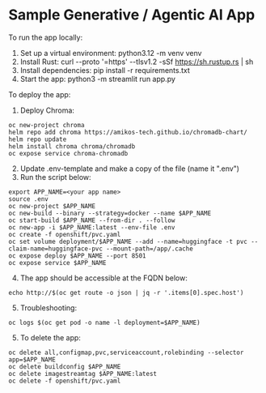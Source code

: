 # Sample Generative / Agentic AI App
To run the app locally:
  1. Set up a virtual environment: python3.12 -m venv venv
  2. Install Rust: curl --proto '=https' --tlsv1.2 -sSf https://sh.rustup.rs | sh
  3. Install dependencies: pip install -r requirements.txt
  4. Start the app: python3 -m streamlit run app.py
  

To deploy the app:
1. Deploy Chroma:

```
oc new-project chroma
helm repo add chroma https://amikos-tech.github.io/chromadb-chart/
helm repo update
helm install chroma chroma/chromadb
oc expose service chroma-chromadb
```

2. Update .env-template and make a copy of the file (name it ".env")
3. Run the script below:

```
export APP_NAME=<your app name>
source .env
oc new-project $APP_NAME
oc new-build --binary --strategy=docker --name $APP_NAME
oc start-build $APP_NAME --from-dir . --follow
oc new-app -i $APP_NAME:latest --env-file .env
oc create -f openshift/pvc.yaml
oc set volume deployment/$APP_NAME --add --name=huggingface -t pvc --claim-name=huggingface-pvc --mount-path=/app/.cache 
oc expose deploy $APP_NAME --port 8501
oc expose service $APP_NAME
```
4. The app should be accessible at the FQDN below:
  
  ```
  echo http://$(oc get route -o json | jq -r '.items[0].spec.host')
  ```

5. Troubleshooting:
  
  ```
  oc logs $(oc get pod -o name -l deployment=$APP_NAME)
  ```
  
5. To delete the app:

```
oc delete all,configmap,pvc,serviceaccount,rolebinding --selector app=$APP_NAME
oc delete buildconfig $APP_NAME
oc delete imagestreamtag $APP_NAME:latest
oc delete -f openshift/pvc.yaml
```